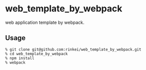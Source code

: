 # web_template_by_webpack
web application template by webpack.

## Usage
```
% git clone git@github.com:rinkei/web_template_by_webpack.git
% cd web_template_by_webpack
% npm install
% webpack
```
